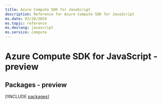 ```yaml
---
title: Azure Compute SDK for JavaScript
description: Reference for Azure Compute SDK for JavaScript
ms.date: 03/28/2024
ms.topic: reference
ms.devlang: javascript
ms.service: compute
---
```

# Azure Compute SDK for JavaScript - preview
## Packages - preview
[!INCLUDE [packages](compute-index.md)]